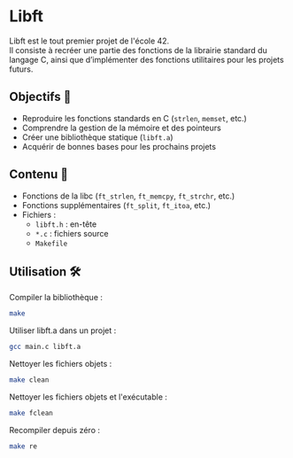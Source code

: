 # Libft

Libft est le tout premier projet de l'école 42.  
Il consiste à recréer une partie des fonctions de la librairie standard du langage C, ainsi que d’implémenter des fonctions utilitaires pour les projets futurs.

## Objectifs 🎯

- Reproduire les fonctions standards en C (`strlen`, `memset`, etc.)
- Comprendre la gestion de la mémoire et des pointeurs
- Créer une bibliothèque statique (`libft.a`)
- Acquérir de bonnes bases pour les prochains projets

## Contenu 🧩

- Fonctions de la libc (`ft_strlen`, `ft_memcpy`, `ft_strchr`, etc.)
- Fonctions supplémentaires (`ft_split`, `ft_itoa`, etc.)
- Fichiers :
  - `libft.h` : en-tête
  - `*.c` : fichiers source
  - `Makefile`

## Utilisation 🛠️

Compiler la bibliothèque :

```bash
make
```

Utiliser libft.a dans un projet :

```bash
gcc main.c libft.a
```

Nettoyer les fichiers objets :

```bash
make clean
```

Nettoyer les fichiers objets et l'exécutable :

```bash
make fclean
```

Recompiler depuis zéro :

```bash
make re

